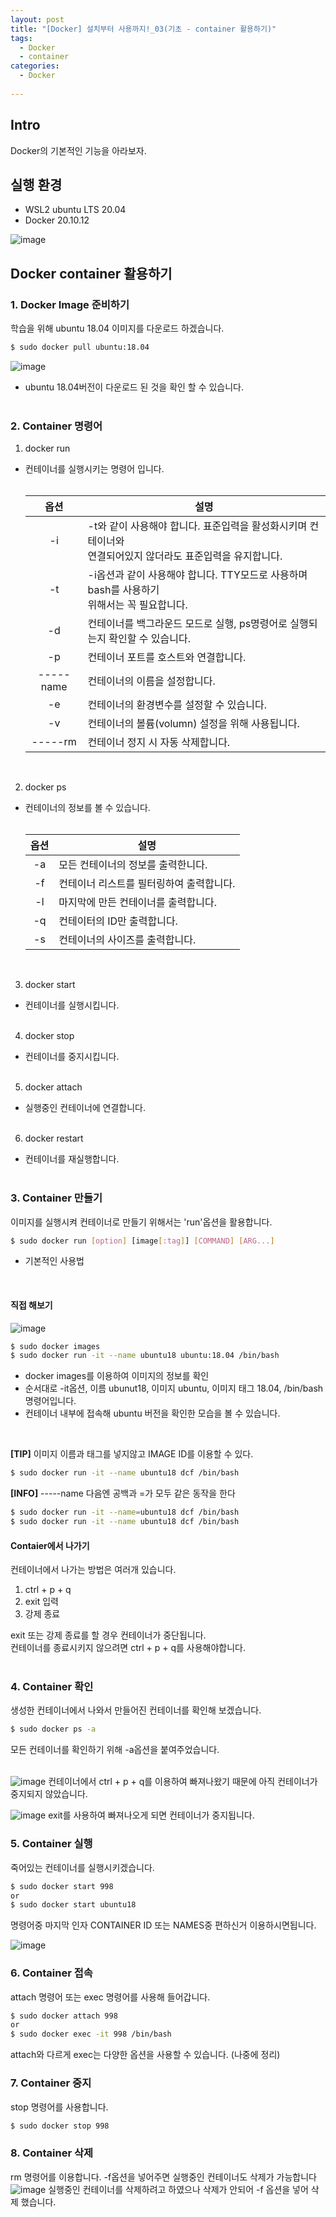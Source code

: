 ```yaml
---
layout: post
title: "[Docker] 설치부터 사용까지!_03(기초 - container 활용하기)"
tags: 
  - Docker
  - container
categories:
  - Docker
  
---
```


## Intro
Docker의 기본적인 기능을 아라보자.

## 실행 환경
- WSL2 ubuntu LTS 20.04
- Docker 20.10.12

![image](https://user-images.githubusercontent.com/51642448/152668784-9f8103f9-6d13-467b-9b6d-9891fa332fae.png)

## Docker container 활용하기

### 1. Docker Image 준비하기
학습을 위해 ubuntu 18.04 이미지를 다운로드 하겠습니다.
```bash
$ sudo docker pull ubuntu:18.04
```
![image](https://user-images.githubusercontent.com/51642448/152669866-ed2bda96-11b8-4c21-aed0-9f1d14af0701.png)
- ubuntu 18.04버전이 다운로드 된 것을 확인 할 수 있습니다.
<br/><br/>

### 2. Container 명령어
1. docker run
  - 컨테이너를 실행시키는 명령어 입니다.
  <br/><br/>

    |옵션|설명|
    |:---:|---|
    |-i|-t와 같이 사용해야 합니다. 표준입력을 활성화시키며 컨테이너와<br/> 연결되어있지 않더라도 표준입력을 유지합니다.|
    |-t|-i옵션과 같이 사용해야 합니다. TTY모드로 사용하며 bash를 사용하기 <br/>위해서는 꼭 필요합니다.|
    |-d|컨테이너를 백그라운드 모드로 실행, ps명령어로 실행되는지 확인할 수 있습니다.|
    |-p|컨테이너 포트를 호스트와 연결합니다.|
    |-----name|컨테이너의 이름을 설정합니다.|
    |-e|컨테이너의 환경변수를 설정할 수 있습니다.|
    |-v|컨테이너의 볼륨(volumn) 설정을 위해 사용됩니다.|
    |-----rm|컨테이너 정지 시 자동 삭제합니다.|
  
    <br/>

2. docker ps
  - 컨테이너의 정보를 볼 수 있습니다.
  <br/><br/>

    |옵션|설명|
    |:---:|---|
    |-a|모든 컨테이너의 정보를 출력한니다.|
    |-f|컨테이너 리스트를 필터링하여 출력합니다.|
    |-l|마지막에 만든 컨테이너를 출력합니다.|
    |-q|컨테이터의 ID만 출력합니다.|
    |-s|컨테이너의 사이즈를 출력합니다.|

    <br/>

3. docker start
  - 컨테이너를 실행시킵니다.
  <br/><br/>

4. docker stop
  - 컨테이너를 중지시킵니다.
  <br/><br/>

5. docker attach
  - 실행중인 컨테이너에 연결합니다.
  <br/><br/>

6. docker restart
  - 컨테이너를 재실행합니다.
  <br/><br/>

### 3. Container 만들기
이미지를 실행시켜 컨테이너로 만들기 위해서는 'run'옵션을 활용합니다. 
<br/>
```bash
$ sudo docker run [option] [image[:tag]] [COMMAND] [ARG...]
```
- 기본적인 사용법
<br/>

#### 직접 해보기
![image](https://user-images.githubusercontent.com/51642448/152674678-56864c7d-8dd6-4e32-adde-61368609dcc4.png)

```bash
$ sudo docker images
$ sudo docker run -it --name ubuntu18 ubuntu:18.04 /bin/bash
```
- docker images를 이용하여 이미지의 정보를 확인
- 순서대로 -it옵션, 이름 ubunut18, 이미지 ubuntu, 이미지 태그 18.04, /bin/bash 명령어입니다.
- 컨테이너 내부에 접속해 ubuntu 버전을 확인한 모습을 볼 수 있습니다.

<br/>

**[TIP]** 이미지 이름과 태그를 넣지않고 IMAGE ID를 이용할 수 있다.
```bash
$ sudo docker run -it --name ubuntu18 dcf /bin/bash
```

**[INFO]** -----name 다음엔 공백과 =가 모두 같은 동작을 한다
```bash
$ sudo docker run -it --name=ubuntu18 dcf /bin/bash
$ sudo docker run -it --name ubuntu18 dcf /bin/bash
```

#### Contaier에서 나가기
컨테이너에서 나가는 방법은 여러개 있습니다.
1. ctrl + p + q
2. exit 입력
3. 강제 종료

exit 또는 강제 종료를 할 경우 컨테이너가 중단됩니다.
<br/>
컨테이너를 종료시키지 않으려면 ctrl + p + q를 사용해야합니다.
<br/><br/>

### 4. Container 확인
생성한 컨테이너에서 나와서 만들어진 컨테이너를 확인해 보겠습니다. 
```bash
$ sudo docker ps -a
```
모든 컨테이너를 확인하기 위해 -a옵션을 붙여주었습니다. 
<br/><br/>

![image](https://user-images.githubusercontent.com/51642448/152675831-de3c3fca-47ec-491b-8c26-6a31e8831999.png)
컨테이너에서 ctrl + p + q를 이용하여 빠져나왔기 때문에 아직 컨테이너가 중지되지 않았습니다.


![image](https://user-images.githubusercontent.com/51642448/152675911-542f4523-d068-4d4b-b7bb-2dd967861533.png)
exit를 사용하여 빠져나오게 되면 컨테이너가 중지됩니다. 


### 5. Container 실행

죽어있는 컨테이너를 실행시키겠습니다.
```bash
$ sudo docker start 998
or
$ sudo docker start ubuntu18
```
명령어중 마지막 인자 CONTAINER ID 또는 NAMES중 편하신거 이용하시면됩니다.

![image](https://user-images.githubusercontent.com/51642448/152676104-ac061385-9a44-41c6-b070-50ec2933f1af.png)

### 6. Container 접속

attach 명령어 또는 exec 명령어를 사용해 들어갑니다.
```bash
$ sudo docker attach 998
or
$ sudo docker exec -it 998 /bin/bash
```
attach와 다르게 exec는 다양한 옵션을 사용할 수 있습니다. (나중에 정리)

### 7. Container 중지

stop 명령어를 사용합니다.
```bash
$ sudo docker stop 998
```

### 8. Container 삭제

rm 명령어를 이용합니다. -f옵션을 넣어주면 실행중인 컨테이너도 삭제가 가능합니다
![image](https://user-images.githubusercontent.com/51642448/152676374-d612900a-cfee-47b4-8fdf-f43973e91e5a.png)
실행중인 컨테이너를 삭제하려고 하였으나 삭제가 안되어 -f 옵션을 넣어 삭제 했습니다.